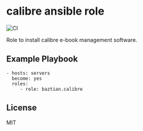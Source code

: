 # calibre ansible role

![CI](https://github.com/baztian/ansible-calibre/workflows/CI/badge.svg)

Role to install calibre e-book management software.

## Example Playbook

    - hosts: servers
      become: yes
      roles:
         - role: baztian.calibre

## License

MIT
